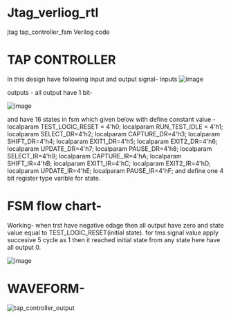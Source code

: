 # Jtag_verliog_rtl
 jtag tap_controller_fsm Verilog code
 # TAP CONTROLLER
 In this design have following input and output signal- 
 inputs
![image](https://user-images.githubusercontent.com/72481400/185790466-936d833d-bb45-4848-a574-0bbe372eb143.png)

outputs - all output have 1 bit-

![image](https://user-images.githubusercontent.com/72481400/185790624-f0471341-f1d5-4cb9-b0ff-605d1d55034f.png)

and have 16 states in fsm which given below with define constant value - 
localparam TEST_LOGIC_RESET = 4'h0; 
localparam RUN_TEST_IDLE = 4'h1;
localparam SELECT_DR=4'h2;
 localparam CAPTURE_DR=4'h3;
 localparam SHIFT_DR=4'h4;
localparam  EXIT1_DR=4'h5; 
 localparam EXIT2_DR=4'h6;
localparam  UPDATE_DR=4'h7;
localparam PAUSE_DR=4'h8;
localparam  SELECT_IR=4'h9;
localparam  CAPTURE_IR=4'hA;
localparam  SHIFT_IR=4'hB; 
 localparam EXIT1_IR=4'hC;
localparam  EXIT2_IR=4'hD;
 localparam UPDATE_IR=4'hE; 
localparam  PAUSE_IR=4'hF;
and define one 4 bit register type varible for state.

# FSM flow chart- 
Working- when trst have negative edage then all output have zero and state value equal to TEST_LOGIC_RESET(initial state).
for tms signal value apply succesive 5 cycle as 1 then it reached initial state from any state here have all output 0.

![image](https://user-images.githubusercontent.com/72481400/185790272-d5d10c38-6f98-4b9f-a77f-cfd67a2de2b9.png)

# WAVEFORM-

![tap_controller_output](https://user-images.githubusercontent.com/72481400/185790363-2623fee2-4d19-456d-9cae-8a9a474fb9b5.JPG)
